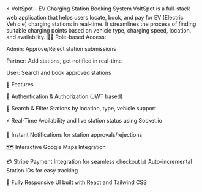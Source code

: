 ⚡ VoltSpot – EV Charging Station Booking System
VoltSpot is a full-stack web application that helps users locate, book, and pay for EV (Electric Vehicle) charging stations in real-time. It streamlines the process of finding suitable charging points based on vehicle type, charging speed, location, and availability.
🧑‍💼 Role-based Access:

Admin: Approve/Reject station submissions

Partner: Add stations, get notified in real-time

User: Search and book approved stations

🚀 Features

🔐 Authentication & Authorization (JWT based)

📍 Search & Filter Stations by location, type, vehicle support

⚡ Real-Time Availability and live station status using Socket.io

📩 Instant Notifications for station approvals/rejections

🗺️ Interactive Google Maps Integration

💳 Stripe Payment Integration for seamless checkout
📊 Auto-incremental Station IDs for easy tracking

📱 Fully Responsive UI built with React and Tailwind CSS



